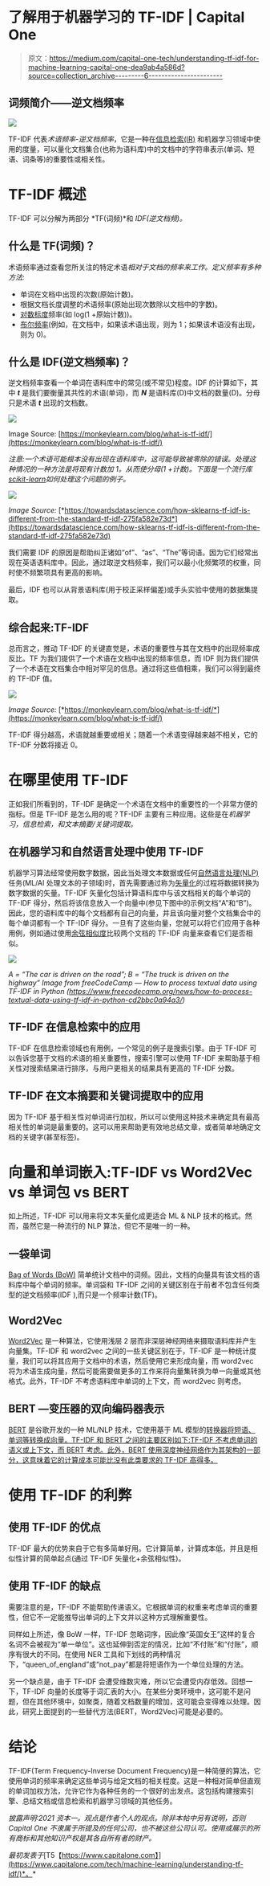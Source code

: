 # 了解用于机器学习的 TF-IDF | Capital One

> 原文：<https://medium.com/capital-one-tech/understanding-tf-idf-for-machine-learning-capital-one-dea9ab4a586d?source=collection_archive---------6----------------------->

## 词频简介——逆文档频率

![](img/01af489b1d8bd512d03041e61ec06516.png)

TF-IDF 代表*术语频率-逆文档频率*，它是一种在[信息检索(IR)](https://en.wikipedia.org/wiki/Information_retrieval) 和机器学习领域中使用的度量，可以量化文档集合(也称为语料库)中的文档中的字符串表示(单词、短语、词条等)的重要性或相关性。

# TF-IDF 概述

TF-IDF 可以分解为两部分 *TF(词频)*和 *IDF(逆文档频)。*

## 什么是 TF(词频)？

术语频率通过查看您所关注的特定术语*相对于文档的频率来工作。定义频率有多种方法:*

*   单词在文档中出现的次数(原始计数)。
*   根据文档长度调整的术语频率(原始出现次数除以文档中的字数)。
*   [对数标度](https://en.wikipedia.org/wiki/Logarithmic_scale)频率(如 log(1 +原始计数))。
*   [布尔频率](https://en.wikipedia.org/wiki/Boolean)(例如，在文档中，如果该术语出现，则为 1；如果该术语没有出现，则为 0)。

## 什么是 IDF(逆文档频率)？

逆文档频率查看一个单词在语料库中的常见(或不常见)程度。IDF 的计算如下，其中 ***t*** 是我们要衡量其共性的术语(单词)，而 ***N*** 是语料库(D)中文档的数量(D)。分母只是术语 ***t*** 出现的文档数。

![](img/5f264a154a19c03ce6bd3e3e487aa00f.png)

Image Source: [https://monkeylearn.com/blog/what-is-tf-idf/](https://monkeylearn.com/blog/what-is-tf-idf/)

*注意:一个术语可能根本没有出现在语料库中，这可能导致被零除的错误。处理这种情况的一种方法是将现有计数加 1。从而使分母(1 +计数)。下面是一个流行库*[*scikit-learn*](https://scikit-learn.org/stable/modules/generated/sklearn.feature_extraction.text.TfidfTransformer.html)*如何处理这个问题的例子。*

![](img/83f806c6166f8b8c072ae8d24627575d.png)

*Image Source:* [*https://towardsdatascience.com/how-sklearns-tf-idf-is-different-from-the-standard-tf-idf-275fa582e73d*](https://towardsdatascience.com/how-sklearns-tf-idf-is-different-from-the-standard-tf-idf-275fa582e73d)

我们需要 IDF 的原因是帮助纠正诸如“of”、“as”、“The”等词语。因为它们经常出现在英语语料库中。因此，通过取逆文档频率，我们可以最小化频繁项的权重，同时使不频繁项具有更高的影响。

最后，IDF 也可以从背景语料库(用于校正采样偏差)或手头实验中使用的数据集提取。

## 综合起来:TF-IDF

总而言之，推动 TF-IDF 的关键直觉是，术语的重要性与其在文档中的出现频率成反比。TF 为我们提供了一个术语在文档中出现的频率信息，而 IDF 则为我们提供了一个术语在文档集合中相对罕见的信息。通过将这些值相乘，我们可以得到最终的 TF-IDF 值。

![](img/d98187e2fb51dd6ae69f4067130e746d.png)

*Image Source:* [*https://monkeylearn.com/blog/what-is-tf-idf/*](https://monkeylearn.com/blog/what-is-tf-idf/)

TF-IDF 得分越高，术语就越重要或相关；随着一个术语变得越来越不相关，它的 TF-IDF 分数将接近 0。

# 在哪里使用 TF-IDF

正如我们所看到的，TF-IDF 是确定一个术语在文档中的重要性的一个非常方便的指标。但是 TF-IDF 是怎么用的呢？TF-IDF 主要有三种应用。这些是在*机器学习，信息检索，*和*文本摘要/关键词提取。*

## 在机器学习和自然语言处理中使用 TF-IDF

机器学习算法经常使用数字数据，因此当处理文本数据或任何[自然语言处理(NLP)](https://en.wikipedia.org/wiki/Natural_language_processing) 任务(ML/AI 处理文本的子领域)时，首先需要通过称为[矢量化](https://towardsdatascience.com/understanding-nlp-word-embeddings-text-vectorization-1a23744f7223)的过程将数据转换为数字数据的矢量。TF-IDF 矢量化包括计算语料库中与该文档相关的每个单词的 TF-IDF 得分，然后将该信息放入一个向量中(参见下图中的示例文档“A”和“B”)。因此，您的语料库中的每个文档都有自己的向量，并且该向量对整个文档集合中的每个单词都有一个 TF-IDF 得分。一旦有了这些向量，您就可以将它们应用于各种用例，例如通过使用[余弦相似度](https://en.wikipedia.org/wiki/Cosine_similarity)比较两个文档的 TF-IDF 向量来查看它们是否相似。

![](img/27b33086ff10d4f9b47d4da804d17d7e.png)

*A = “The car is driven on the road”; B = “The truck is driven on the highway” Image from freeCodeCamp — How to process textual data using TF-IDF in Python (https://www.freecodecamp.org/news/how-to-process-textual-data-using-tf-idf-in-python-cd2bbc0a94a3/)*

## TF-IDF 在信息检索中的应用

TF-IDF 在信息检索领域也有用例，一个常见的例子是搜索引擎。由于 TF-IDF 可以告诉您基于文档的术语的相关重要性，搜索引擎可以使用 TF-IDF 来帮助基于相关性对搜索结果进行排序，与用户更相关的结果具有更高的 TF-IDF 分数。

## TF-IDF 在文本摘要和关键词提取中的应用

因为 TF-IDF 基于相关性对单词进行加权，所以可以使用这种技术来确定具有最高相关性的单词是最重要的。这可以用来帮助更有效地总结文章，或者简单地确定文档的关键字(甚至标签)。

# 向量和单词嵌入:TF-IDF vs Word2Vec vs 单词包 vs BERT

如上所述，TF-IDF 可以用来将文本矢量化成更适合 ML & NLP 技术的格式。然而，虽然它是一种流行的 NLP 算法，但它不是唯一的一种。

## 一袋单词

[Bag of Words (BoW)](https://en.wikipedia.org/wiki/Bag-of-words_model) 简单统计文档中的词频。因此，文档的向量具有该文档的语料库中每个单词的频率。单词袋和 TF-IDF 之间的关键区别在于前者不包含任何类型的逆文档频率(IDF ),而只是一个频率计数(TF)。

## Word2Vec

[Word2Vec](https://en.wikipedia.org/wiki/Word2vec) 是一种算法，它使用浅层 2 层而非深层神经网络来摄取语料库并产生向量集。TF-IDF 和 word2vec 之间的一些关键区别在于，TF-IDF 是一种统计度量，我们可以将其应用于文档中的术语，然后使用它来形成向量，而 word2vec 将为术语生成向量，然后可能需要做更多的工作来将向量集转换为单一向量或其他格式。此外，TF-IDF 不考虑语料库中单词的上下文，而 word2vec 则考虑。

## BERT —变压器的双向编码器表示

[BERT](https://en.wikipedia.org/wiki/BERT_(language_model)) 是谷歌开发的一种 ML/NLP 技术，它使用基于 ML 模型的[转换器将短语、单词等转换成向量。TF-IDF 和 BERT 之间的主要区别如下:TF-IDF 不考虑单词的语义或上下文，而 BERT 考虑。此外，BERT 使用深度神经网络作为其架构的一部分，这意味着它的计算成本可能比没有此类要求的 TF-IDF 高得多。](https://en.wikipedia.org/wiki/Transformer_(machine_learning_model))

# 使用 TF-IDF 的利弊

## 使用 TF-IDF 的优点

TF-IDF 最大的优势来自于它有多简单好用。它计算简单，计算成本低，并且是相似性计算的简单起点(通过 TF-IDF 矢量化+余弦相似性)。

## 使用 TF-IDF 的缺点

需要注意的是，TF-IDF 不能帮助传递语义。它根据单词的权重来考虑单词的重要性，但它不一定能推导出单词的上下文并以这种方式理解重要性。

同样如上所述，像 BoW 一样，TF-IDF 忽略词序，因此像“英国女王”这样的复合名词不会被视为“单一单位”。这也延伸到否定的情况，比如“不付账”和“付账”，顺序有很大的不同。在使用 NER 工具和下划线的两种情况下，“queen_of_england”或“not_pay”都是将短语作为一个单位处理的方法。

另一个缺点是，由于 TF-IDF 会遭受维数灾难，所以它会遭受内存低效。回想一下，TF-IDF 向量的长度等于词汇表的大小。在某些分类环境中，这可能不是问题，但在其他环境中，如聚类，随着文档数量的增加，这可能会变得难以处理。因此，研究上面提到的一些替代方法(BERT，Word2Vec)可能是必要的。

# 结论

TF-IDF(Term Frequency-Inverse Document Frequency)是一种简便的算法，它使用单词的频率来确定这些单词与给定文档的相关程度。这是一种相对简单但直观的单词加权方法，允许它作为各种任务的一个很好的出发点。这包括构建搜索引擎、总结文档或信息检索和机器学习领域的其他任务。

*披露声明:2021 资本一。观点是作者个人的观点。除非本帖中另有说明，否则 Capital One 不隶属于所提及的任何公司，也不被这些公司认可。使用或展示的所有商标和其他知识产权是其各自所有者的财产。*

*最初发表于*[T5【https://www.capitalone.com】](https://www.capitalone.com/tech/machine-learning/understanding-tf-idf/)*。*